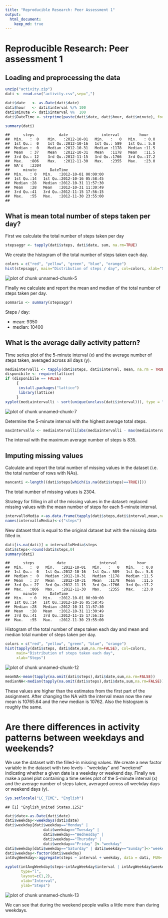 ```yaml
---
title: "Reproducible Research: Peer Assessment 1"
output: 
  html_document:
    keep_md: true
---
```


# Reproducible Research: Peer assessment 1

## Loading and preprocessing the data




```r
unzip("activity.zip")
dati <- read.csv("activity.csv",sep=",")

dati$date   <- as.Date(dati$date)
dati$hour   <- dati$interval %/% 100
dati$minute <- dati$interval %%  100
dati$DateTime <- strptime(paste(dati$date, dati$hour, dati$minute), format="%Y-%m-%d %H %M")
```



```r
summary(dati)
```

```
##      steps           date               interval         hour     
##  Min.   :  0    Min.   :2012-10-01   Min.   :   0   Min.   : 0.0  
##  1st Qu.:  0    1st Qu.:2012-10-16   1st Qu.: 589   1st Qu.: 5.8  
##  Median :  0    Median :2012-10-31   Median :1178   Median :11.5  
##  Mean   : 37    Mean   :2012-10-31   Mean   :1178   Mean   :11.5  
##  3rd Qu.: 12    3rd Qu.:2012-11-15   3rd Qu.:1766   3rd Qu.:17.2  
##  Max.   :806    Max.   :2012-11-30   Max.   :2355   Max.   :23.0  
##  NA's   :2304                                                     
##      minute      DateTime                  
##  Min.   : 0   Min.   :2012-10-01 00:00:00  
##  1st Qu.:14   1st Qu.:2012-10-16 05:58:45  
##  Median :28   Median :2012-10-31 11:57:30  
##  Mean   :28   Mean   :2012-10-31 11:30:49  
##  3rd Qu.:41   3rd Qu.:2012-11-15 17:56:15  
##  Max.   :55   Max.   :2012-11-30 23:55:00  
## 
```

## What is mean total number of steps taken per day?

First we calculate the total number of steps taken per day


```r
stepsaggr <- tapply(dati$steps, dati$date, sum, na.rm=TRUE)
```

We create the histogram of the total number of steps taken each day.


```r
colors = c("red", "yellow", "green", "blue", "orange") 
hist(stepsaggr, main="Distribution of steps / day", col=colors, xlab="Steps")
```

![plot of chunk unnamed-chunk-5](figure/unnamed-chunk-5-1.png)

Finally we calculate and report the mean and median of the total number of steps taken per day.


```r
sommario <- summary(stepsaggr)
```

Steps / day:
* mean: 9350
* median: 10400

## What is the average daily activity pattern?

Time series plot of the 5-minute interval (x) and the average number of steps taken, averaged across all days (y).


```r
mediaintervalli <- tapply(dati$steps, dati$interval, mean, na.rm = TRUE)
disponibile <- require(lattice)
if (disponibile == FALSE) 
     {
      install.packages("lattice")
      library(lattice)
     }
xyplot(mediaintervalli ~ sort(unique(unclass(dati$interval))), type = "l", col = "red", xlab = "Interval", ylab = "Steps", main="Average daily activity pattern")
```

![plot of chunk unnamed-chunk-7](figure/unnamed-chunk-7-1.png)

Determine the 5-minute interval with the highest average total steps.


```r
maxIntervallo <- mediaintervalli[abs(mediaintervalli - max(mediaintervalli)) < 1]
```

The interval with the maximum average number of steps is 835.

## Imputing missing values

Calculate and report the total number of missing values in the dataset (i.e. the total number of rows with NAs).


```r
mancanti <-length((dati$steps[which(is.na(dati$steps)==TRUE)]))
```

The total number of missing values is 2304.

Strategy for filling in all of the missing values in the dataset: replaced missing values with the mean number of steps for each 5-minute interval. 


```r
intervalloMedia <-as.data.frame(tapply(dati$steps,dati$interval,mean,na.rm=TRUE))
names(intervalloMedia)<-c("steps")
```

New dataset that is equal to the original dataset but with the missing data filled in.


```r
dati[is.na(dati)] = intervalloMedia$steps
dati$steps<-round(dati$steps,0)
summary(dati)
```

```
##      steps          date               interval         hour     
##  Min.   :  0   Min.   :2012-10-01   Min.   :   0   Min.   : 0.0  
##  1st Qu.:  0   1st Qu.:2012-10-16   1st Qu.: 589   1st Qu.: 5.8  
##  Median :  0   Median :2012-10-31   Median :1178   Median :11.5  
##  Mean   : 37   Mean   :2012-10-31   Mean   :1178   Mean   :11.5  
##  3rd Qu.: 27   3rd Qu.:2012-11-15   3rd Qu.:1766   3rd Qu.:17.2  
##  Max.   :806   Max.   :2012-11-30   Max.   :2355   Max.   :23.0  
##      minute      DateTime                  
##  Min.   : 0   Min.   :2012-10-01 00:00:00  
##  1st Qu.:14   1st Qu.:2012-10-16 05:58:45  
##  Median :28   Median :2012-10-31 11:57:30  
##  Mean   :28   Mean   :2012-10-31 11:30:49  
##  3rd Qu.:41   3rd Qu.:2012-11-15 17:56:15  
##  Max.   :55   Max.   :2012-11-30 23:55:00
```

Histogram of the total number of steps taken each day and mean and median total number of steps taken per day. 


```r
colors = c("red", "yellow", "green", "blue", "orange") 
hist(tapply(dati$steps, dati$date,sum,na.rm=FALSE), col=colors,
     main="Distribution of steps taken each day",
     xlab="Steps")
```

![plot of chunk unnamed-chunk-12](figure/unnamed-chunk-12-1.png)

```r
meanNA<-mean(tapply(na.omit(dati$steps),dati$date,sum,na.rm=FALSE))
medianNA<-median(tapply(na.omit(dati$steps),dati$date,sum,na.rm=FALSE))
```

These values are higher than the estimates from the first part of the assignment. After changing the NA with the interval mean now the new mean is 10765.64 and the new median is 10762.
Also the histogram is roughly the same.

# Are there differences in activity patterns between weekdays and weekends?

We use the dataset with the filled-in missing values.
We create a new factor variable in the dataset with two levels - "weekday" and "weekend" indicating whether a given date is a weekday or weekend day.
Finally we make a panel plot containing a time series plot of the 5-minute interval (x) and the average number of steps taken, averaged across all weekday days or weekend days (y). 


```r
Sys.setlocale("LC_TIME", "English")
```

```
## [1] "English_United States.1252"
```

```r
dati$date<-as.Date(dati$date)
dati$weekday<-weekdays(dati$date)
dati$weekday[dati$weekday=="Monday" | 
                 dati$weekday=="Tuesday" | 
                 dati$weekday=="Wednesday" | 
                 dati$weekday=="Thursday" | 
                 dati$weekday=="Friday" ]<-"weekday"
dati$weekday[dati$weekday=="Saturday" | dati$weekday=="Sunday"]<-"weekend"
dati$weekday<-factor(dati$weekday)
intAvgWeekday<-aggregate(steps ~ interval + weekday, data = dati, FUN= "mean" )

xyplot(intAvgWeekday$steps~intAvgWeekday$interval | intAvgWeekday$weekday, 
       type="l",
       layout=c(1,2),
       xlab="Interval", 
       ylab="Steps")
```

![plot of chunk unnamed-chunk-13](figure/unnamed-chunk-13-1.png)


We can see that during the weekend people walks a little more than during weekdays.
